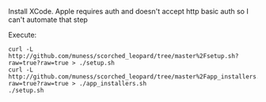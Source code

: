 Install XCode.  Apple requires auth and doesn't accept http basic auth so I can't automate that step

Execute:

	curl -L http://github.com/muness/scorched_leopard/tree/master%2Fsetup.sh?raw=true?raw=true > ./setup.sh
	curl -L http://github.com/muness/scorched_leopard/tree/master%2Fapp_installers.sh?raw=true?raw=true > ./app_installers.sh
	./setup.sh

